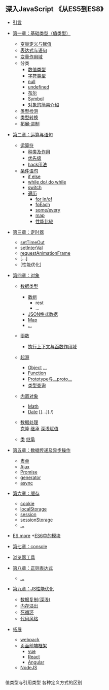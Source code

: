 ## 深入JavaScript 《从ES5到ES8》

* [引言](./)
* [第一章：基础类型（值类型）](./files/0100_基础类型.md)
   + [变量定义与赋值](./files/0101_变量定义与赋值.md) 
   + [表达式与语句](./files/0102_表达式与语句.md)
   + [变量作用域](./files/0103_变量作用域.md)
   + 分类
      * [数值类型](./files/010401_值类型.md)
      * [字符类型](./files/010402_字符类型.md)
      * [null](./files/010403_空类型与未定义类型.md)
      * [undefined](./files/010403_空类型与未定义类型.md)
      * [布尔](./files/010403_空类型与未定义类型.md)
      * [Symbol](./files/010404_Symbol.md)
      * [对象的简易介绍](./)
    + [类型检测](./)
    + [类型转换](./)  
    + [拓展:进制](./)

* [第二章：运算与语句](./)
    + [运算符](./)
      * [种类及作用](./)
      * [优先级](./)
      * [hack用法](./)
    + [条件语句](./)
      * [if else](./)
      * [while do/ do while](./)
      * [switch](./)
      * [遍历](./)
        + [for in/of](./)
        + [foEach](./)
        + [some/every](./)
        + [map](./)
        + [性能比较](./)

* [第三章：定时器](./)  
    + [setTimeOut](./)
    + [setInterVal](./)
    + [requestAnimationFrame](./)
    + [...]
    + [性能优化]      

* [第四章：对象](./)
    + [数据类型](./)
      * [数组](./)
        + rest
        + ... 
      * [JSON格式数据](./)
      * [Map](./)
      * [...](./)

    + [函数](./)  
      * [执行上下文与函数作用域](./)
    + [起源](./)
      * [Object](./)
        [...](./)
      * [Function](./)
      * [Prototype与__proto__](./)
      * [类型查询](./)  
    + [内置对象](./)
      * [Math](./)
      * [Date](./)
        []...](./)
    + [数据处理](./)   
      [克隆](./)
      [继承](./) 
      [深浅赋值](./)
    + [类](./)
      [继承](./)

* [第五章：数据传递及异步操作](./)
   + [表单](./)
   + [Ajax](./)
   + [Promise](./)
   + [generator](./)
   + [async](./)

* [第六章：缓存](./)
   + [cookie](./)
   + [localStorage](./) 
   + [session](./) 
   + [sessionStorage](./)   
   + [...](./)   

* [ES more](./)
  +[ES6中的模块](./)

* [第七章：console](./)

* [浏览器工具](./)

* [第八章：正则表达式](./)
   + [...](./)

* [第九章：JS性能优化](./)
  * [数据复制(深浅)](./)
  * [内存溢出](./)
  * [死循环](./)
  * [代码风格](./)

* [拓展](./)
  + [webpack](./)
  + [页面前端框架](./)
     * [vue](./)
     * [React](./)
     * [Angular](./)
  + [NodeJS](./)



  ```
值类型与引用类型
各种定义方式的区别
  ```




